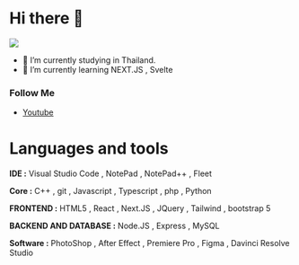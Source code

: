 # Hi there 👋

![](https://komarev.com/ghpvc/?username=Steper158X&color=green)

- 🔭 I’m currently studying in Thailand.
- 🌱 I’m currently learning NEXT.JS , Svelte

### Follow Me
- [Youtube](https://www.youtube.com/@steper158x)

# Languages and tools

**IDE :** Visual Studio Code , NotePad , NotePad++ , Fleet

**Core :** C++ , git , Javascript , Typescript , php , Python

**FRONTEND :** HTML5 , React , Next.JS , JQuery , Tailwind , bootstrap 5

**BACKEND AND DATABASE :** Node.JS , Express , MySQL

**Software :** PhotoShop , After Effect , Premiere Pro , Figma , Davinci Resolve Studio
                    
<!--
**Steper158X/Steper158X** is a ✨ _special_ ✨ repository because its `README.md` (this file) appears on your GitHub profile.

Here are some ideas to get you started:

- 🔭 I’m currently working on ...
- 🌱 I’m currently learning ...
- 👯 I’m looking to collaborate on ...
- 🤔 I’m looking for help with ...
- 💬 Ask me about ...
- 📫 How to reach me: ...
- 😄 Pronouns: ...
- ⚡ Fun fact: ...
-->
